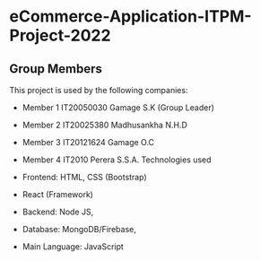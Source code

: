 # eCommerce-Application-ITPM-Project-2022

## Group Members

This project is used by the following companies:

- Member 1 IT20050030 Gamage S.K (Group Leader)
- Member 2 IT20025380 Madhusankha N.H.D
- Member 3 IT20121624 Gamage O.C
- Member 4 IT2010 Perera S.S.A.
Technologies used

- Frontend: HTML, CSS (Bootstrap)
- React (Framework)
- Backend: Node JS,
- Database: MongoDB/Firebase,
- Main Language: JavaScript
